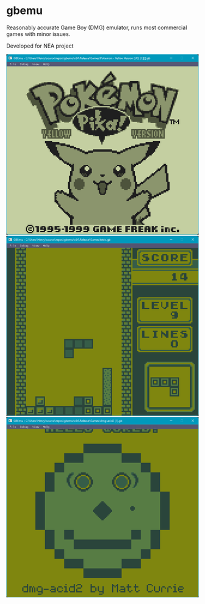# gbemu
Reasonably accurate Game Boy (DMG) emulator, runs most commercial games with minor issues.

Developed for NEA project

![Pokemon Yellow](images/1.png)
![Tetris](images/2.png)
![dmg_acid2](images/3.png)

